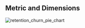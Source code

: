 ## Metric and Dimensions
![retention_churn_pie_chart](https://github.com/user-attachments/assets/c142a696-5065-441e-a0c0-aa3e40c58056)

